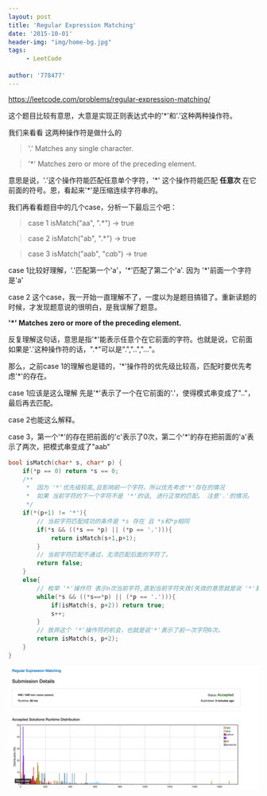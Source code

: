 ```yaml
---
layout: post
title: 'Regular Expression Matching'
date: '2015-10-01'
header-img: "img/home-bg.jpg"
tags:
     - LeetCode
     
author: '778477'
---
```



https://leetcode.com/problems/regular-expression-matching/

这个题目比较有意思，大意是实现正则表达式中的'*'和'.'这种两种操作符。

我们来看看 这两种操作符是做什么的

> '.' Matches any single character.

> '*' Matches zero or more of the preceding element.

意思是说，'.'这个操作符能匹配任意单个字符，'\*' 这个操作符能匹配 **任意次** 在它前面的符号。恩，看起来'\*'是压缩连续字符串的。

我们再看看题目中的几个case，分析一下最后三个吧：

>case 1 isMatch("aa", ".*") → true 

>case 2 isMatch("ab", ".*") → true 

>case 3 isMatch("aab", "c*a*b") → true 

case 1比较好理解，'.'匹配第一个'a'，'\*'匹配了第二个'a'. 因为 '\*'前面一个字符是'a'

case 2 这个case，我一开始一直理解不了，一度以为是题目搞错了。重新读题的时候，才发现题意说的很明白，是我误解了题意。

**'\*' Matches zero or more of the preceding element.**

反复理解这句话，意思是指'\*'能表示任意个在它前面的字符。也就是说，它前面如果是'.'这种操作符的话，".\*"可以是".","..","..."。

那么，之前case 1的理解也是错的，'\*'操作符的优先级比较高，匹配时要优先考虑'\*'的存在。

case 1应该是这么理解 先是'\*'表示了一个在它前面的'.'，使得模式串变成了".."，最后再去匹配。

case 2也能这么解释。 

case 3，第一个'\*'的存在把前面的'c'表示了0次，第二个'\*'的存在把前面的'a'表示了两次，把模式串变成了"aab"

```C
bool isMatch(char* s, char* p) {
    if(*p == 0) return *s == 0;
    /**
     *  因为 '*'优先级较高,且影响前一个字符。所以优先考虑'*'存在的情况
     *  如果 当前字符的下一个字符不是 '*'的话, 进行正常的匹配。 注意'.'的情况。
     */
    if(*(p+1) != '*'){
        // 当前字符匹配成功的条件是 *s 存在 且 *s和*p相同
        if(*s && ((*s == *p) || (*p == '.'))){
            return isMatch(s+1,p+1);
        }
        // 当前字符匹配不通过，无须匹配后面的字符了。
        return false;
    }
    else{
        // 枚举 '*'操作符 表示n次当前字符,直到当前字符失效(失效的意思就是说 '*'影响当前字符的所有情况都我们枚举过了,不能考虑'*'的意义了,做下一步工作吧)
        while(*s && ((*s==*p) || (*p == '.'))){
            if(isMatch(s, p+2)) return true;
            s++;
        }
        // 放弃这个 '*'操作符的机会，也就是说'*'表示了前一次字符0次。
        return isMatch(s, p+2);
    }
}
```

![Regular Expression Matching Accepted](https://raw.githubusercontent.com/778477/778477.github.io/89a4ae382fa08862778215d211fb5a0e766df6ba/img/Regular%20Expression%20Matching.png)
